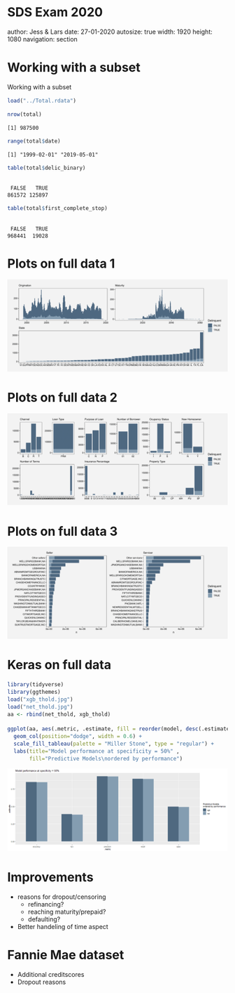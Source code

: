 <style>
.reveal pre code {
  display: block;
  font-size: 1.5em;
  line-height: 1.1em;
  background-color: #E8E8E8;
  overflow: visible;
  max-height: none;
  word-wrap: normal;
}

.reveal section del {
  color: black;
  font-weight: bold;
}

.section .reveal .state-background {
   background: grey;
}

.reveal .controls div.navigate-left,
.reveal .controls div.navigate-left.enabled,
.reveal .controls div.navigate-left.enabled:hover{
  border-right-color: black;
}

.reveal .controls div.navigate-right,
.reveal .controls div.navigate-right.enabled,
.reveal .controls div.navigate-right.enabled:hover{
  border-left-color: black;
}

.reveal .progress span {
  background: black;
}

.reveal section img {
  border: none;
  box-shadow: none;
}
  

.exclaim .reveal .state-background {
  background: black;
} 

.exclaim .reveal h1,
.exclaim .reveal h2,
.exclaim .reveal p {
  color: white;
}

</style>


SDS Exam 2020
========================================================
author: Jess & Lars
date: 27-01-2020
autosize: true
width: 1920
height: 1080
navigation: section





Working with a subset
========================================================

Working with a subset

```r
load("../Total.rdata")
```


```r
nrow(total)
```

```
[1] 987500
```


```r
range(total$date)
```

```
[1] "1999-02-01" "2019-05-01"
```


```r
table(total$delic_binary)
```

```

 FALSE   TRUE 
861572 125897 
```

```r
table(total$first_complete_stop)
```

```

 FALSE   TRUE 
968441  19028 
```




Plots on full data 1
========================================================

![alt text](a1-1.png "plot")

Plots on full data 2
========================================================

![alt text](a2-1.png "plot")

Plots on full data 3
========================================================

![alt text](a4-1.png "plot")

Keras on full data
========================================================


```r
library(tidyverse)
library(ggthemes)
load("xgb_thold.jpg")
load("net_thold.jpg")
aa <- rbind(net_thold, xgb_thold)

ggplot(aa, aes(.metric, .estimate, fill = reorder(model, desc(.estimate)))) + 
  geom_col(position="dodge", width = 0.6) + 
  scale_fill_tableau(palette = "Miller Stone", type = "regular") + 
  labs(title="Model performance at specificity = 50%" , 
       fill="Predictive Models\nordered by performance")
```

![plot of chunk unnamed-chunk-5](exam_slides-figure/unnamed-chunk-5-1.png)



Improvements
========================================================

 - reasons for dropout/censoring
   - refinancing?
   - reaching maturity/prepaid?
   - defaulting?
 - Better handeling of time aspect
 



Fannie Mae dataset
========================================================

 - Additional creditscores
 - Dropout reasons






